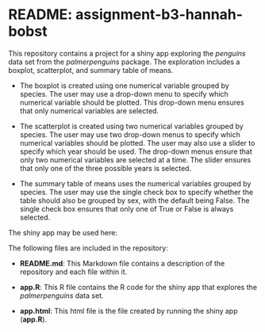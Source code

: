 # README: assignment-b3-hannah-bobst

This repository contains a project for a shiny app exploring the *penguins* data set from the *palmerpenguins* package. The exploration includes a boxplot, scatterplot, and summary table of means. 

* The boxplot is created using one numerical variable grouped by species. The user may use a drop-down menu to specify which numerical variable should be plotted. This drop-down menu ensures that only numerical variables are selected. 

* The scatterplot is created using two numerical variables grouped by species. The user may use two drop-down menus to specify which numerical variables should be plotted. The user may also use a slider to specify which year should be used. The drop-down menus ensure that only two numerical variables are selected at a time. The slider ensures that only one of the three possible years is selected.

* The summary table of means uses the numerical variables grouped by species. The user may use the single check box to specify whether the table should also be grouped by sex, with the default being False. The single check box ensures that only one of True or False is always selected.

The shiny app may be used here: 

The following files are included in the repository:

* **README.md**: This Markdown file contains a description of the repository and each file within it.

* **app.R**: This R file contains the R code for the shiny app that explores the *palmerpenguins* data set.

* **app.html**: This html file is the file created by running the shiny app (**app.R**).
